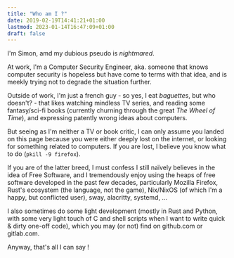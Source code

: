 ```yaml
---
title: "Who am I ?"
date: 2019-02-19T14:41:21+01:00
lastmod: 2023-01-14T16:47:09+01:00
draft: false
---
```


I'm Simon, amd my dubious pseudo is *nightmared*.

At work, I'm a Computer Security Engineer, aka. someone that knows computer security is hopeless but have come to terms with that idea, and is meekly trying not to degrade the situation further.

Outside of work, I'm just a french guy - so yes, I eat *baguette*s, but who doesn't? - that likes watching mindless TV series, and reading some fantasy/sci-fi books (currently churning through the great *The Wheel of Time*), and expressing patently wrong ideas about computers.

But seeing as I'm neither a TV or book critic, I can only assume you landed on this page because you were either deeply lost on the internet, or looking for something related to computers. If you are lost, I believe you know what to do (`pkill -9 firefox`).

If you are of the latter breed, I must confess I still naïvely believes in the idea of Free Software, and I tremendously enjoy using the heaps of free software developed in the past few decades, particularly Mozilla Firefox, Rust's ecosystem (the language, not the game), Nix/NixOS (of which I'm a happy, but conflicted user), sway, alacritty, systemd, ...

I also sometimes do some light development (mostly in Rust and Python, with some very light touch of C and shell scripts when I want to write quick & dirty one-off code), which you may (or not) find on github.com or gitlab.com.

Anyway, that's all I can say !
